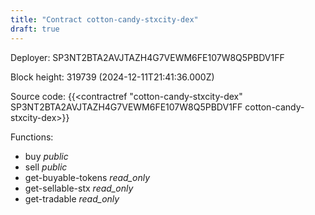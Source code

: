 ```yaml
---
title: "Contract cotton-candy-stxcity-dex"
draft: true
---
```

Deployer: SP3NT2BTA2AVJTAZH4G7VEWM6FE107W8Q5PBDV1FF


 



Block height: 319739 (2024-12-11T21:41:36.000Z)

Source code: {{<contractref "cotton-candy-stxcity-dex" SP3NT2BTA2AVJTAZH4G7VEWM6FE107W8Q5PBDV1FF cotton-candy-stxcity-dex>}}

Functions:

* buy _public_
* sell _public_
* get-buyable-tokens _read_only_
* get-sellable-stx _read_only_
* get-tradable _read_only_
